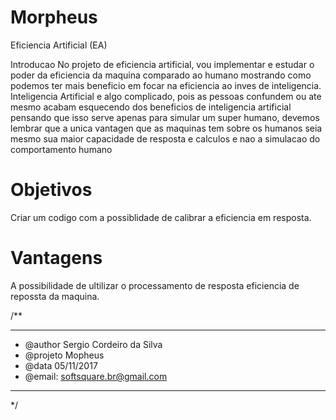 # Morpheus
Eficiencia Artificial (EA)

Introducao
No projeto de eficiencia artificial, vou implementar e estudar o
poder da eficiencia da maquina comparado ao humano mostrando como
podemos ter mais beneficio em focar na eficiencia ao inves de inteligencia.
Inteligencia Artificial e algo complicado, pois as pessoas confundem ou ate
mesmo acabam esquecendo dos beneficios de inteligencia artificial pensando
que isso serve apenas para simular um super humano, devemos lembrar que a
unica vantagen que as maquinas tem sobre os humanos seia mesmo sua maior
capacidade de resposta e calculos e nao a simulacao do comportamento humano


# Objetivos
Criar um codigo com a possiblidade de calibrar a eficiencia em resposta.

# Vantagens
A possibilidade de ultilizar o processamento de resposta eficiencia de repossta da maquina.


/**
 * ********************************
 * @author Sergio Cordeiro da Silva
 * @projeto Mopheus
 * @data 05/11/2017
 * @email: softsquare.br@gmail.com
 * ********************************
 */
